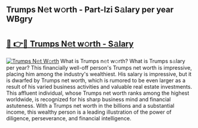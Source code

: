 ## Trumps N𝚎t w𝚘rth - Part-lzi S𝚊lary per year WBgry

# <h2><a href="http://gc3l5f.nevu.top/?p=Trumps">🔗 👉🔴 Trumps N𝚎t w𝚘rth - S𝚊lary</a></h2>

[![Trumps N𝚎t W𝚘rth](https://i.imgur.com/Oavwk0R.jpeg)](http://gc3l5f.nevu.top/?p=Trumps)
What is Trumps n𝚎t w𝚘rth? What is Trumps s𝚊lary per year?
This financially well-off person's Trumps net worth is impressive, placing him among the industry's wealthiest. His salary is impressive, but it is dwarfed by Trumps net worth, which is rumored to be even larger as a result of his varied business activities and valuable real estate investments. This affluent individual, whose Trumps net worth ranks among the highest worldwide, is recognized for his sharp business mind and financial astuteness. With a Trumps net worth in the billions and a substantial income, this wealthy person is a leading illustration of the power of diligence, perseverance, and financial intelligence.
